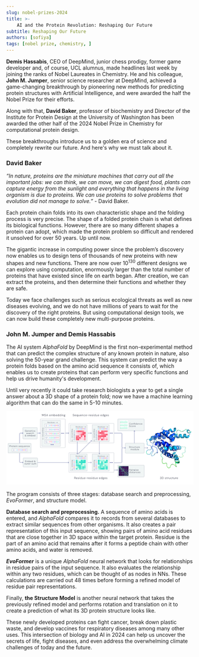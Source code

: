 ```yaml
---
slug: nobel-prizes-2024
title: >-
    AI and the Protein Revolution: Reshaping Our Future
subtitle: Reshaping Our Future
authors: [sofiya]
tags: [nobel prize, chemistry, ]
---
```


**Demis Hassabis**, CEO of DeepMind, junior chess prodigy, former game developer and, of course, UCL alumnus, made headlines last week by joining the ranks of Nobel Laureates in Chemistry. He and his colleague, **John M. Jumper**, senior science researcher at DeepMind, achieved a game-changing breakthrough by pioneering new methods for predicting protein structures with Artificial Intelligence, and were awarded the half the Nobel Prize for their efforts.​

Along with that, **David Baker**, professor of biochemistry and Director of the Institute for Protein Design at the University of Washington has been awarded the other half of the 2024 Nobel Prize in Chemistry for computational protein design.

These breakthroughs introduce us to a golden era of science and completely rewrite our future. And here's why we must talk about it. 

### David Baker

*“In nature, proteins are the miniature machines that carry out all the important jobs: we can think, we can move, we can digest food, plants can capture energy from the sunlight and everything that happens in the living organism is due to proteins. We can use proteins to solve problems that evolution did not manage to solve.”* - David Baker.

Each protein chain folds into its own characteristic shape and the folding process is very precise. The shape of a folded protein chain is what defines its biological functions. However, there are so many different shapes a protein can adopt, which made the protein problem so difficult and rendered it unsolved for over 50 years. Up until now. 

The gigantic increase in computing power since the problem’s discovery now enables us to design tens of thousands of new proteins with new shapes and new functions. There are now over 10<sup>130</sup> different designs we can explore using computation, enormously larger than the total number of proteins that have existed since life on earth began. After creation, we can  extract the proteins, and then determine their functions and whether they are safe. 

Today we face challenges such as serious ecological threats as well as new diseases evolving, and we do not have millions of years to wait for the discovery of the right proteins. But using computational design tools, we can now build these completely new multi-purpose proteins. 

### John M. Jumper and Demis Hassabis

The AI system *AlphaFold* by DeepMind is the first non-experimental method that can predict the complex structure of any known protein in nature, also solving the 50-year grand challenge. This system can predict the way a protein folds based on the amino acid sequence it consists of, which enables us to create proteins that can perform very specific functions and help us drive humanity's development. 

Until very recently it could take research biologists a year to get a single answer about a 3D shape of a protein fold; now we have a machine learning algorithm that can do the same in 5-10 minutes. 

![Alt text](/img/blog/nobel-prize-1.png)

The program consists of three stages: database search and preprocessing, *EvoFormer*, and structure model. 

**Database search and preprocessing.** A sequence of amino acids is entered, and *AlphaFold* compares it to records from several databases to extract similar sequences from other organisms. It also creates a pair representation of this input sequence, showing pairs of amino acid residues that are close together in 3D space within the target protein. Residue is the part of an amino acid that remains after it forms a peptide chain with other amino acids, and water is removed.

***EvoFormer*** is a unique *AlphaFold* neural network that looks for relationships in residue pairs of the input sequence. It also evaluates the relationship within any two residues, which can be thought of as nodes in NNs. These calculations are carried out 48 times before forming a refined model of residue pair representations. 

Finally, **the Structure Model** is another neural network that takes the previously refined model and performs rotation and translation on it to create a prediction of what its 3D protein structure looks like.

These newly developed proteins can fight cancer, break down plastic waste, and develop vaccines for respiratory diseases among many other uses. This intersection of biology and AI in 2024 can help us uncover the secrets of life, fight diseases, and even address the overwhelming climate challenges of today and the future.
